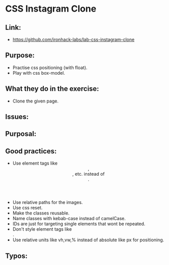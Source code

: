 # CSS Instagram Clone

## Link:
  - https://github.com/ironhack-labs/lab-css-instagram-clone
## Purpose:
  - Practise css positioning (with float).
  - Play with css box-model.
## What they do in the exercise:
  - Clone the given page.
## Issues:

## Purposal:

## Good practices:
  - Use element tags like <header>, <section>, etc. instead of <div>.
  - Use relative paths for the images.
  - Use css reset.
  - Make the classes reusable.
  - Name classes with kebab-case instead of camelCase.
  - IDs are just for targeting single elements that wont be repeated.
  - Don't style element tags like <div>.
  - Use relative units like vh,vw,% instead of absolute like px for positioning.
## Typos:
